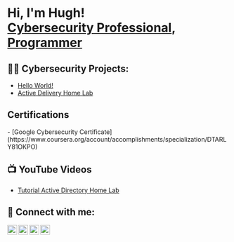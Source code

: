 <h1>Hi, I'm Hugh! <br/><a href="https://github.com/Hugh-Kumbi">Cybersecurity Professional</a>, <a href="https://www.linkedin.com/in/hugh-chanetsa/">Programmer</a></h1>

<h2>👨‍💻 Cybersecurity Projects:</h2>
  
  - [Hello World!](https://github.com/Hugh-Kumbi/ActiveDirectoryLab)
  - [Active Delivery Home Lab](https://github.com/Hugh-Kumbi/ActiveDirectoryLab)
 
<h2> Certifications </h2>
- [Google Cybersecurity Certificate](https://www.coursera.org/account/accomplishments/specialization/DTARLY81OKPO)

<h2>📺 YouTube Videos</h2>

- [Tutorial Active Directory Home Lab](https://www.youtube.com/watch?v=a83ASGn_V_s)

<h2> 🤳 Connect with me:</h2>

[<img align="left" alt="JoshMadakor | YouTube" width="22px" src="https://cdn.jsdelivr.net/npm/simple-icons@v3/icons/youtube.svg" />][youtube]
[<img align="left" alt="JoshMadakor | Twitter" width="22px" src="https://cdn.jsdelivr.net/npm/simple-icons@v3/icons/twitter.svg" />][twitter]
[<img align="left" alt="JoshMadakor | LinkedIn" width="22px" src="https://cdn.jsdelivr.net/npm/simple-icons@v3/icons/linkedin.svg" />][linkedin]
[<img align="left" alt="JoshMadakor | Instagram" width="22px" src="https://cdn.jsdelivr.net/npm/simple-icons@v3/icons/instagram.svg" />][instagram]

[twitter]: https://twitter.com/hugh_chanetsa
[youtube]: https://www.youtube.com/@Hugh_Chanetsa
[instagram]: https://www.instagram.com/chanetsa.hugh/
[linkedin]: https://linkedin.com/in/hugh-chanetsa

<!--
**Hugh-Kumbi/Hugh-Kumbi** is a ✨ _special_ ✨ repository because its `README.md` (this file) appears on your GitHub profile.

Here are some ideas to get you started:

- 🔭 I’m currently working on ...
- 🌱 I’m currently learning ...
- 👯 I’m looking to collaborate on ...
- 🤔 I’m looking for help with ...
- 💬 Ask me about ...
- 📫 How to reach me: ...
- 😄 Pronouns: ...
- ⚡ Fun fact: ...
-->
